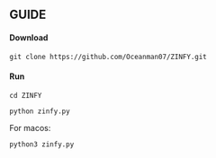 
## GUIDE


#### Download

```
git clone https://github.com/Oceanman07/ZINFY.git
```

#### Run 
```
cd ZINFY
```

```
python zinfy.py
```
For macos:
```
python3 zinfy.py
```
